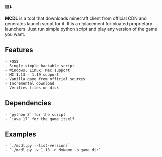 🟩⬇️

**MCDL** is a tool that downloads minecraft client from official CDN and generates launch script for it. It is a replacement for bloated proprietary launchers. Just run simple python script and play any version of the game you want.

## Features
	- FOSS
	- Single simple hackable script
	- Windows, Linux, Mac support
	- MC 1.13 - 1.19 support
	- Vanilla game from official sources
	- Incremental download
	- Verifies files on disk

## Dependencies
	- `python 3` for the script
	- `java 17` for the game itself

## Examples
	- `./mcdl.py --list-versions`
	- `./mcdl.py -v 1.18 -n MyName -o game_dir`
